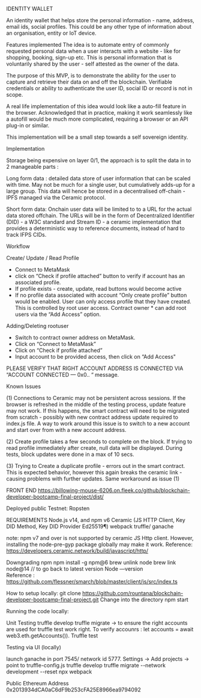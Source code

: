 IDENTITY WALLET


An identity wallet that helps store the personal information - name, address, email ids, social profiles. This could be any other type of information about an organisation, entity or IoT device. 


Features implemented
The idea is to automate entry of commonly requested personal data when a user interacts with a website - like for shopping, booking, sign-up etc.  This is personal information that is voluntarily shared by the user - self attested as the owner of the data. 

The purpose of this MVP,  is to demonstrate the ability for the user to capture and retrieve their data on and off the blockchain. Verifiable credentials or ability to authenticate the user ID, social ID or record is not in scope.

A real life implementation of this idea would look like a auto-fill feature in the browser. Acknowledged that in practice, making it work seamlessly like a autofill would be much more complicated, requiring a browser or an API plug-in or similar. 

This implementation will be a small step towards a self sovereign identity.


Implementation

Storage being expensive on layer 0/1, the approach is to split the data in to 2 manageable parts :

Long form data : detailed data store of user information that can be scaled with time. May not be much for a single user, but cumulatively adds-up for a large group. This data will hence be stored in a decentralised off-chain - IPFS managed via the Ceramic protocol. 

Short form data: Onchain user data will be limited to to a URL for the actual data stored offchain. The URLs will be in the form of Decentralized Identifier (DID) - a W3C standard and Stream ID - a ceramic implementation that provides a deterministic way to reference documents, instead of hard to track IFPS CIDs. 

Workflow 

Create/ Update / Read Profile
* Connect to MetaMask
* click on “Check if profile attached” button to verify if account has an associated profile.
* If profile exists - create, update, read buttons would become active
* If no profile data associated with account “Only create profile”  button would be enabled.
User can only access profile that they have created. This is controlled by root user access. Contract owner * can add root users via the “Add Access” option.

Adding/Deleting rootuser

* Switch to contract owner address on MetaMask.
* Click on “Connect to MetaMask”
* Click on “Check if profile attached”
* Input account to be provided access, then click on “Add Access"

PLEASE VERIFY THAT RIGHT ACCOUNT ADDRESS IS CONNECTED VIA “ACCOUNT CONNECTED — 0x0.. “ message. 


Known Issues

(1) Connections to Ceramic may not be persistent across sessions. If the browser is refreshed in the middle of the testing process, update feature may not work. If this happens, the smart contract will need to be migrated from scratch - possibly with new contract address update required to index.js file. A way to work around this issue is to switch to a new account and start over from with a new account address.

(2) Create profile takes a few seconds to complete on the block. If trying to read profile immediately after create, null data will be displayed. During tests, block updates were done in a max of 10 secs.

(3) Trying to Create a duplicate profile - errors out in the smart contract. This is expected behavior, however this again breaks the ceramic link - causing problems with further updates. Same workaround as issue (1)

FRONT END
https://billowing-mouse-6206.on.fleek.co/github/blockchain-developer-bootcamp-final-project/dist/

Deployed public Testnet: Ropsten

REQUIREMENTS
Node.js v14, and npm v6 
Ceramic (JS HTTP Client, Key DID Method, Key DID Provider Ed25519¶)
webpack
truffle/ ganache

note: npm v7 and over is not supported by ceramic JS Http client. However, installing the node-pre-gyp package globally may make it work. Reference: https://developers.ceramic.network/build/javascript/http/

Downgrading npm 
npm install -g npm@6
brew unlink node 
brew link node@14 // to go back to latest version
Node —version	
Reference : https://github.com/flessner/smarch/blob/master/client/js/src/index.ts


How to setup locally:
git clone https://github.com/rountana/blockchain-developer-bootcamp-final-project.git
Change into the directory
npm start

Running the code locally:

Unit Testing
truffle develop
truffle migrate -> to ensure the right accounts are used for truffle test work right. To verify accounrs : let accounts = await web3.eth.getAccounts()).
Truffle test

Testing via UI (locally)

launch ganache in port 7545/ network id 5777. Settings -> Add projects -> point to truffle-config.js
truffle develop
truffle migrate --network development --reset
npx webpack

Public Ethereum Address
0x2013934dCA0aC6dF9b253cFA25E8966ea9794092
